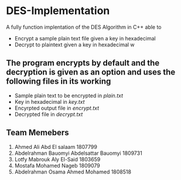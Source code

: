 # DES-Implementation
A fully function implentation of the DES Algorithm in C++ able to
* Encrypt a sample plain text file given a key in hexadecimal 
* Decrypt to plaintext given a key in hexadecimal w
## The program encrypts by default and the decryption is given as an option and uses the following files in its working
* Sample plain text to be encrypted in _plain.txt_
* Key in hexadecimal in _key.txt_
* Encyrpted output file in _encrypt.txt_
* Decrypted file in _decrypt.txt_

## Team Memebers
1. Ahmed Ali Abd El salaam 1807799
1. Abdelrahman Bauomyi Abdelsattar Bauomyi 1809731
1. Lotfy Mabrouk Aly El-Said 1803659
1. Mostafa Mohamed Nageb 1809079
1. Abdelrahman Osama Ahmed Mohamed 1808518 
